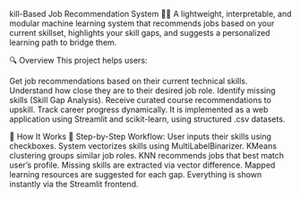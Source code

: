 kill-Based Job Recommendation System 💼🚀
A lightweight, interpretable, and modular machine learning system that recommends jobs based on your current skillset, highlights your skill gaps, and suggests a personalized learning path to bridge them.

🔍 Overview
This project helps users:

Get job recommendations based on their current technical skills.
Understand how close they are to their desired job role.
Identify missing skills (Skill Gap Analysis).
Receive curated course recommendations to upskill.
Track career progress dynamically.
It is implemented as a web application using Streamlit and scikit-learn, using structured .csv datasets.

🧠 How It Works
📌 Step-by-Step Workflow:
User inputs their skills using checkboxes.
System vectorizes skills using MultiLabelBinarizer.
KMeans clustering groups similar job roles.
KNN recommends jobs that best match user’s profile.
Missing skills are extracted via vector difference.
Mapped learning resources are suggested for each gap.
Everything is shown instantly via the Streamlit frontend.

